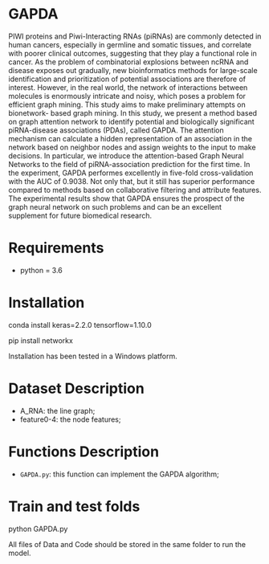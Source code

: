 # GAPDA
PIWI proteins and Piwi-Interacting RNAs (piRNAs) are commonly detected in human cancers, especially in germline and somatic tissues, and correlate with poorer clinical outcomes, suggesting that they play a functional role in cancer. As the problem of combinatorial explosions between ncRNA and disease exposes out gradually, new bioinformatics methods for large-scale identification and prioritization of potential associations are therefore of interest. However, in the real world, the network of interactions between molecules is enormously intricate and noisy, which poses a problem for efficient graph mining. This study aims to make preliminary attempts on bionetwork- based graph mining. In this study, we present a method based on graph attention network to identify potential and biologically significant piRNA-disease associations (PDAs), called GAPDA. The attention mechanism can calculate a hidden representation of an association in the network based on neighbor nodes and assign weights to the input to make decisions. In particular, we introduce the attention-based Graph Neural Networks to the field of piRNA-association prediction for the first time. In the experiment, GAPDA performes excellently in five-fold cross-validation with the AUC of 0.9038. Not only that, but it still has superior performance compared to methods based on collaborative filtering and attribute features. The experimental results show that GAPDA ensures the prospect of the graph neural network on such problems and can be an excellent supplement for future biomedical research.

# Requirements
* python = 3.6

# Installation
conda install keras=2.2.0 tensorflow=1.10.0

pip install networkx

Installation has been tested in a Windows platform.

# Dataset Description
* A_RNA: the line graph;
* feature0-4: the node features;


# Functions Description
* ```GAPDA.py```: this function can implement the GAPDA algorithm;

# Train and test folds

python GAPDA.py 

All files of Data and Code should be stored in the same folder to run the model.





